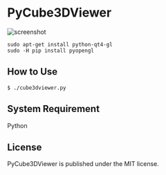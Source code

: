 PyCube3DViewer
==============


![screenshot](https://raw.github.com/shengyu7697/PyCube3DViewer/master/screenshot/screenshot.png)

```
sudo apt-get install python-qt4-gl
sudo -H pip install pyopengl
```

## How to Use

```
$ ./cube3dviewer.py
```

## System Requirement
Python  


## License
PyCube3DViewer is published under the MIT license.  
